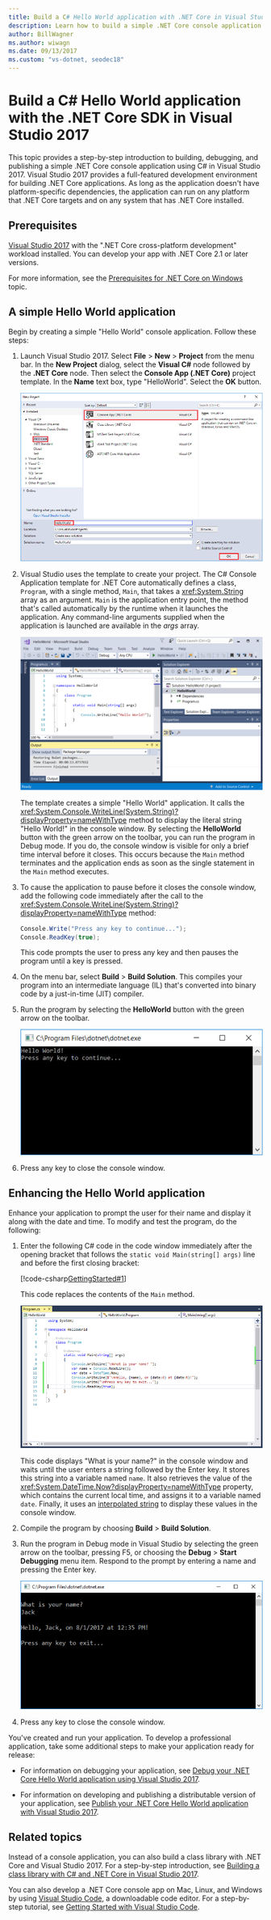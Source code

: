 ```yaml
---
title: Build a C# Hello World application with .NET Core in Visual Studio 2017
description: Learn how to build a simple .NET Core console application with C# using Visual Studio 2017.
author: BillWagner
ms.author: wiwagn
ms.date: 09/13/2017
ms.custom: "vs-dotnet, seodec18"
---
```

# Build a C# Hello World application with the .NET Core SDK in Visual Studio 2017

This topic provides a step-by-step introduction to building, debugging, and publishing a simple .NET Core console application using C# in Visual Studio 2017. Visual Studio 2017 provides a full-featured development environment for building .NET Core applications. As long as the application doesn't have platform-specific dependencies, the application can run on any platform that .NET Core targets and on any system that has .NET Core installed.

## Prerequisites

[Visual Studio 2017](https://aka.ms/vsdownload?utm_source=mscom&utm_campaign=msdocs) with the ".NET Core cross-platform development" workload installed. You can develop your app with .NET Core 2.1 or later versions.

For more information, see the [Prerequisites for .NET Core on Windows](../windows-prerequisites.md) topic.

## A simple Hello World application

Begin by creating a simple "Hello World" console application. Follow these steps:

1. Launch Visual Studio 2017. Select **File** > **New** > **Project** from the menu bar. In the **New Project** dialog, select the **Visual C#** node followed by the **.NET Core** node. Then select the **Console App (.NET Core)** project template. In the **Name** text box, type "HelloWorld". Select the **OK** button.

   ![New Project dialog with Console App selected](./media/with-visual-studio/visual-studio-new-project.png)

1. Visual Studio uses the template to create your project. The C# Console Application template for .NET Core automatically defines a class, `Program`, with a single method, `Main`, that takes a <xref:System.String> array as an argument. `Main` is the application entry point, the method that's called automatically by the runtime when it launches the application. Any command-line arguments supplied when the application is launched are available in the *args* array.

   ![Visual Studio and the new HelloWorld project](./media/with-visual-studio/visual-studio-main-window.png)

   The template creates a simple "Hello World" application. It calls the <xref:System.Console.WriteLine(System.String)?displayProperty=nameWithType> method to display the literal string "Hello World!" in the console window. By selecting the **HelloWorld** button with the green arrow on the toolbar, you can run the program in Debug mode. If you do, the console window is visible for only a brief time interval before it closes. This occurs because the `Main` method terminates and the application ends as soon as the single statement in the `Main` method executes.

1. To cause the application to pause before it closes the console window, add the following code immediately after the call to the <xref:System.Console.WriteLine(System.String)?displayProperty=nameWithType> method:

   ```csharp
   Console.Write("Press any key to continue...");
   Console.ReadKey(true);
   ```

   This code prompts the user to press any key and then pauses the program until a key is pressed.

1. On the menu bar, select **Build** > **Build Solution**. This compiles your program into an intermediate language (IL) that's converted into binary code by a just-in-time (JIT) compiler.

1. Run the program by selecting the **HelloWorld** button with the green arrow on the toolbar.

   ![Console window showing Hello World Press any key to continue](./media/with-visual-studio/hello-world-console.png)

1. Press any key to close the console window.

## Enhancing the Hello World application

Enhance your application to prompt the user for their name and display it along with the date and time. To modify and test the program, do the following:

1. Enter the following C# code in the code window immediately after the opening bracket that follows the `static void Main(string[] args)` line and before the first closing bracket:

   [!code-csharp[GettingStarted#1](~/samples/snippets/csharp/getting_started/with_visual_studio/helloworld.cs#1)]

   This code replaces the contents of the `Main` method.

   ![Visual Studio Program c-sharp file with updated Main method](./media/with-visual-studio/visual-csharp-code-window.png)

   This code displays "What is your name?" in the console window and waits until the user enters a string followed by the Enter key. It stores this string into a variable named `name`. It also retrieves the value of the <xref:System.DateTime.Now?displayProperty=nameWithType> property, which contains the current local time, and assigns it to a variable named `date`. Finally, it uses an [interpolated string](../../csharp/language-reference/tokens/interpolated.md) to display these values in the console window.

1. Compile the program by choosing **Build** > **Build Solution**.

1. Run the program in Debug mode in Visual Studio by selecting the green arrow on the toolbar, pressing F5, or choosing the **Debug** > **Start Debugging** menu item. Respond to the prompt by entering a name and pressing the Enter key.

   ![Console window with modified program output](./media/with-visual-studio/hello-world-update.png)

1. Press any key to close the console window.

You've created and run your application. To develop a professional application, take some additional steps to make your application ready for release:

- For information on debugging your application, see [Debug your .NET Core Hello World application using Visual Studio 2017](debugging-with-visual-studio.md).

- For information on developing and publishing a distributable version of your application, see [Publish your .NET Core Hello World application with Visual Studio 2017](publishing-with-visual-studio.md).

## Related topics

Instead of a console application, you can also build a class library with .NET Core and Visual Studio 2017. For a step-by-step introduction, see [Building a class library with C# and .NET Core in Visual Studio 2017](library-with-visual-studio.md).

You can also develop a .NET Core console app on Mac, Linux, and Windows by using [Visual Studio Code](https://code.visualstudio.com/), a downloadable code editor. For a step-by-step tutorial, see [Getting Started with Visual Studio Code](with-visual-studio-code.md).
